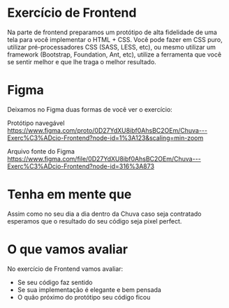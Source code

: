 # Exercício de Frontend

Na parte de frontend preparamos um protótipo de alta fidelidade de uma tela para você implementar o HTML + CSS. Você pode fazer em CSS puro, utilizar pré-processadores CSS (SASS, LESS, etc), ou mesmo utilizar um framework (Bootstrap, Foundation, Ant, etc), utilize a ferramenta que você se sentir melhor e que lhe traga o melhor resultado.

# Figma

Deixamos no Figma duas formas de você ver o exercício: 

Protótipo navegável
https://www.figma.com/proto/0D27YdXU8ibf0AhsBC2OEm/Chuva---Exerc%C3%ADcio-Frontend?node-id=1%3A123&scaling=min-zoom

Arquivo fonte do Figma
https://www.figma.com/file/0D27YdXU8ibf0AhsBC2OEm/Chuva---Exerc%C3%ADcio-Frontend?node-id=316%3A873

# Tenha em mente que

Assim como no seu dia a dia dentro da Chuva caso seja contratado esperamos que o resultado do seu código seja pixel perfect.

# O que vamos avaliar

No exercício de Frontend vamos avaliar:

 - Se seu código faz sentido
 - Se sua implementação é elegante e bem pensada
 - O quão próximo do protótipo seu código ficou
